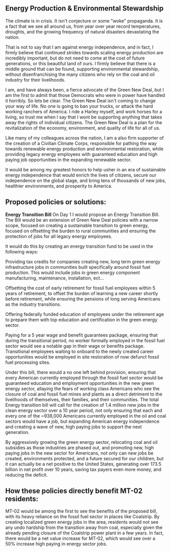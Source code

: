 ## Energy Production & Environmental Stewardship
The climate is in crisis. It isn't conjecture or some "woke" propaganda. It is a fact that we see all around us, from year over year record temperatures, droughts, and the growing frequency of natural disasters devastating the nation.

That is not to say that I am against energy independence, and in fact, I firmly believe that continued strides towards scaling energy production are incredibly important, but do not need to come at the cost of future generations, or this beautiful land of ours. I firmly believe that there is a middle ground that can be found, supporting environmental stewardship, without disenfranchising the many citizens who rely on the coal and oil industry for their livelihoods.

I am, and have always been, a fierce advocate of the Green New Deal, but I am the first to admit that those Democrats who were in power have handled it horribly. So lets be clear. The Green New Deal isn't coming to change your way of life. No one is going to ban your trucks, or attack the hard working ranchers of America. I ride a Harley myself, and work horses for a living, so trust me when I say that I wont be supporting anything that takes away the rights of individual citizens. The Green New Deal is a plan for the revitalization of the economy, environment, and quality of life for all of us.

Like many of my colleagues across the nation, I am a also firm supporter of the creation of a Civilian Climate Corps, responsible for pathing the way towards renewable energy production and environmental restoration, while providing legacy energy employees with guaranteed education and high paying job opportunities in the expanding renewable sector.

It would be among my greatest honors to help usher in an era of sustainable energy independence that would enrich the lives of citizens, secure our independence on the global stage, and bring tens of thousands of new jobs, healthier environments, and prosperity to America.


## Proposed policies or solutions:
**Energy Transition Bill** On Day 1 I would propose an Energy Transition Bill. The Bill would be an extension of Green New Deal policies with a narrow scope, focused on creating a sustainable transition to green energy, focused on offsetting the burden to rural communities and ensuring the protection of jobs for all legacy energy employees. 

It would do this by creating an energy transition fund to be used in the following ways:

Providing tax credits for companies creating new, long term green energy infrastructure jobs in communities built specifically around fossil fuel production. This would include jobs in green energy component manufacturing, maintenance, installation, ect…

Offsetting the cost of early retirement for fossil fuel employees within 5 years of retirement, to offset the burden of learning a new career shortly before retirement, while ensuring the pensions of long serving Americans as the industry transitions.

Offering federally funded education of employees under the retirement age to prepare them with top education and certification in the green energy sector. 

Paying for a 5 year wage and benefit guarantees package, ensuring that during the transitional period, no worker formally employed in the fossil fuel sector would see a notable gap in their wage or benefits package. Transitional employees waiting to onboard to the newly created career opportunities would be employed in site restoration of now defunct fossil fuel processing sites.

Under this bill, there would a no one left behind provision, ensuring that every American currently employed through the fossil fuel sector would be guaranteed education and employment opportunities in the new green energy sector, allaying the fears of working class Americans who see the closure of coal and fossil fuel mines and plants as a direct detriment to the livelihoods of themselves, their families, and their communities. The total Energy transition bill will call for the creation of 1.4 million new jobs in the clean energy sector over a 10 year period, not only ensuring that each and every one of the ~938,000 Americans currently employed in the oil and coal sectors would have a job, but expanding American energy independence and creating a wave of new, high paying jobs to support the next generation.
 
By aggressively growing the green energy sector, relocating coal and oil subsidies as those industries are phased out, and promoting new, high paying jobs in the new sector for Americans, not only can new jobs be created, environments protected, and a future secured for our children, but it can actually be a net positive to the United States, generating over 173.5 billion in net profit over 10 years, saving tax payers even more money, and reducing the deficit.


## How these policies directly benefit MT-02 residents:
MT-02 would be among the first to see the benefits of the proposed bill, with its heavy reliance on the fossil fuel sector in places like Coalstrip. By creating localized green energy jobs in the area, residents would not see any undo hardship from the transition away from coal, especially given the already pending closure of the Coalstrip power plant in a few years. In fact, there would be a net value increase for MT-02, which would see over a 50% increase high paying in energy sector jobs.

